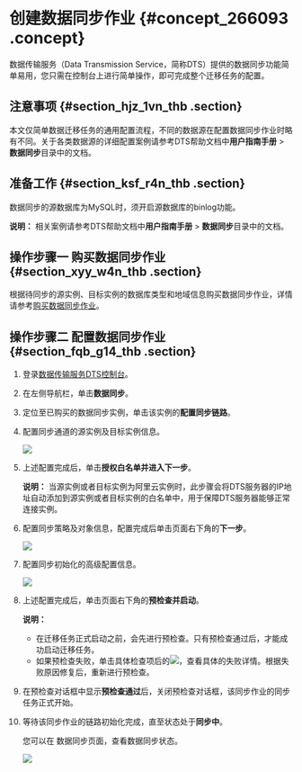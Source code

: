 # 创建数据同步作业 {#concept_266093 .concept}

数据传输服务（Data Transmission Service，简称DTS）提供的数据同步功能简单易用，您只需在控制台上进行简单操作，即可完成整个迁移任务的配置。

## 注意事项 {#section_hjz_1vn_thb .section}

本文仅简单数据迁移任务的通用配置流程，不同的数据源在配置数据同步作业时略有不同。关于各类数据源的详细配置案例请参考DTS帮助文档中**用户指南手册** \> **数据同步**目录中的文档。

## 准备工作 {#section_ksf_r4n_thb .section}

数据同步的源数据库为MySQL时，须开启源数据库的binlog功能。

**说明：** 相关案例请参考DTS帮助文档中**用户指南手册** \> **数据同步**目录中的文档。

## 操作步骤一 购买数据同步作业 {#section_xyy_w4n_thb .section}

根据待同步的源实例、目标实例的数据库类型和地域信息购买数据同步作业，详情请参考[购买数据同步作业](cn.zh-CN/快速入门/购买流程.md#section_l2l_34b_rhb)。

## 操作步骤二 配置数据同步作业 {#section_fqb_g14_thb .section}

1.  登录[数据传输服务DTS控制台](https://dts.console.aliyun.com/)。
2.  在左侧导航栏，单击**数据同步**。
3.  定位至已购买的数据同步实例，单击该实例的**配置同步链路**。
4.  配置同步通道的源实例及目标实例信息。

    ![](http://static-aliyun-doc.oss-cn-hangzhou.aliyuncs.com/assets/img/17084/155842651847402_zh-CN.png)

5.  上述配置完成后，单击**授权白名单并进入下一步**。

    **说明：** 当源实例或者目标实例为阿里云实例时，此步骤会将DTS服务器的IP地址自动添加到源实例或者目标实例的白名单中，用于保障DTS服务器能够正常连接实例。

6.  配置同步策略及对象信息，配置完成后单击页面右下角的**下一步**。

    ![](http://static-aliyun-doc.oss-cn-hangzhou.aliyuncs.com/assets/img/134337/155842651839868_zh-CN.png)

7.  配置同步初始化的高级配置信息。

    ![](http://static-aliyun-doc.oss-cn-hangzhou.aliyuncs.com/assets/img/17125/155842651841055_zh-CN.png)

8.  上述配置完成后，单击页面右下角的**预检查并启动**。

    **说明：** 

    -   在迁移任务正式启动之前，会先进行预检查。只有预检查通过后，才能成功启动迁移任务。
    -   如果预检查失败，单击具体检查项后的![](http://static-aliyun-doc.oss-cn-hangzhou.aliyuncs.com/assets/img/17082/155842651847390_zh-CN.png)，查看具体的失败详情。根据失败原因修复后，重新进行预检查。
9.  在预检查对话框中显示**预检查通过**后，关闭预检查对话框，该同步作业的同步任务正式开始。
10. 等待该同步作业的链路初始化完成，直至状态处于**同步中**。

    您可以在 数据同步页面，查看数据同步状态。

    ![](http://static-aliyun-doc.oss-cn-hangzhou.aliyuncs.com/assets/img/17125/155842651841059_zh-CN.png)


